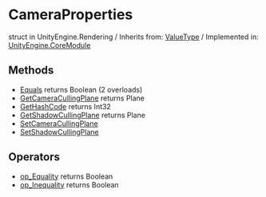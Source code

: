 # CameraProperties
struct in UnityEngine.Rendering
 / Inherits from: <a href="https://docs.unity3d.com/6000.0/Documentation/ScriptReference/ValueType.html" target="_blank">ValueType</a> / Implemented in: <a href="https://docs.unity3d.com/6000.0/Documentation/ScriptReference/UnityEngine.CoreModule.html" target="_blank">UnityEngine.CoreModule</a>
## Methods
- <a href="https://docs.unity3d.com/6000.0/Documentation/ScriptReference/CameraProperties.Equals.html" target="_blank">Equals</a> returns Boolean (2 overloads)
- <a href="https://docs.unity3d.com/6000.0/Documentation/ScriptReference/CameraProperties.GetCameraCullingPlane.html" target="_blank">GetCameraCullingPlane</a> returns Plane
- <a href="https://docs.unity3d.com/6000.0/Documentation/ScriptReference/CameraProperties.GetHashCode.html" target="_blank">GetHashCode</a> returns Int32
- <a href="https://docs.unity3d.com/6000.0/Documentation/ScriptReference/CameraProperties.GetShadowCullingPlane.html" target="_blank">GetShadowCullingPlane</a> returns Plane
- <a href="https://docs.unity3d.com/6000.0/Documentation/ScriptReference/CameraProperties.SetCameraCullingPlane.html" target="_blank">SetCameraCullingPlane</a>
- <a href="https://docs.unity3d.com/6000.0/Documentation/ScriptReference/CameraProperties.SetShadowCullingPlane.html" target="_blank">SetShadowCullingPlane</a>
## Operators
- <a href="https://docs.unity3d.com/6000.0/Documentation/ScriptReference/CameraProperties.op_Equality.html" target="_blank">op_Equality</a> returns Boolean
- <a href="https://docs.unity3d.com/6000.0/Documentation/ScriptReference/CameraProperties.op_Inequality.html" target="_blank">op_Inequality</a> returns Boolean
